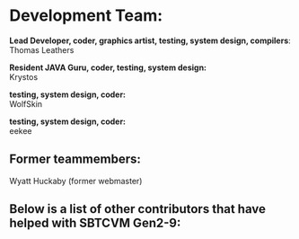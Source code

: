 # Development Team:        
        
**Lead Developer, coder, graphics artist, testing, system design, compilers**:        
Thomas Leathers        
        
**Resident JAVA Guru, coder, testing, system design:**       
Krystos        
        
**testing, system design, coder:**        
WolfSkin

**testing, system design, coder:**        
eekee


## Former teammembers:
Wyatt Huckaby (former webmaster)        

## Below is a list of other contributors that have helped with SBTCVM Gen2-9:        